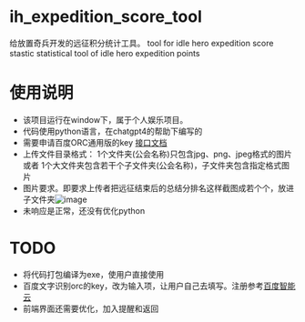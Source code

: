 # ih_expedition_score_tool
给放置奇兵开发的远征积分统计工具。 
tool for idle hero expedition score stastic
statistical tool of idle hero expedition points 

# 使用说明
- 该项目运行在window下，属于个人娱乐项目。
- 代码使用python语言，在chatgpt4的帮助下编写的
- 需要申请百度ORC通用版的key  [接口文档](https://cloud.baidu.com/doc/OCR/s/Ck3h7y2ia)
- 上传文件目录格式： 1个文件夹(公会名称)只包含jpg、png、jpeg格式的图片  或者 1个大文件夹包含若干个子文件夹(公会名称)，子文件夹包含指定格式图片
- 图片要求。即要求上传者把远征结束后的总结分排名这样截图成若个个，放进子文件夹![image](https://github.com/ifofafk/ih_expedition_score_tool/assets/35249518/158651af-a61a-430b-b8ac-374d3a459b3d)
- 未响应是正常，还没有优化python

# TODO
- 将代码打包编译为exe，使用户直接使用
- 百度文字识别orc的key，改为输入项，让用户自己去填写。注册参考[百度智能云](https://cloud.baidu.com/products/index.html)
- 前端界面还需要优化，加入提醒和返回

